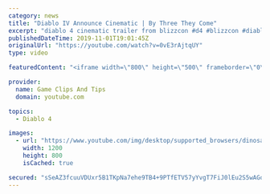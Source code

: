 ```yaml
---
category: news
title: "Diablo IV Announce Cinematic | By Three They Come"
excerpt: "diablo 4 cinematic trailer from blizzcon #d4 #blizzcon #diablo."
publishedDateTime: 2019-11-01T19:01:45Z
originalUrl: "https://youtube.com/watch?v=0vE3rAjtqUY"
type: video

featuredContent: "<iframe width=\"800\" height=\"500\" frameborder=\"0\" src=\"https://www.youtube.com/embed/0vE3rAjtqUY\" allow=\"accelerometer; autoplay; encrypted-media; gyroscope; picture-in-picture\" allowfullscreen></iframe>"

provider:
  name: Game Clips And Tips
  domain: youtube.com

topics:
  - Diablo 4

images:
  - url: "https://www.youtube.com/img/desktop/supported_browsers/dinosaur.png"
    width: 1200
    height: 800
    isCached: true

secured: "sSeAZ3fcuuVDUxr5B1TKpNa7ehe9TB4+9PTfETV57yYvgT7FiJ0lEu2S5wAGo1s8AfMH5MXDXbrYi017yqVxohcWrI3Oq2gRE6js2pa2d1wAR4sqGXMpYYD+v6wzZm4bR7Xh2q2tHtQgSu9HikketzYHE4Ppa5VsbBzQWbUmimhcHJeO55BjsXwcqi0sVecLXMpimZ52jf1yBirCHobkPi1TAb5h07yzAFL20RT4+bUNUyFyGHkNFJ90usZXiSbXXo9wJqRVH6DbkbXpaDWCAdYT4gUFDaTd7GQZtV/x9uQl22vw5HaKF1KTTs7YWjNmGMd1HA0qgFSUXMaAAX76SVnFLZ5Av6YSsS9fboOIJy4W59ZoMy8ePxpqDyqbPmV/y2jLRF2JQCcLILLv0sCyQQ==;n7D3SdurXRNz+s9BM2oggQ=="
---
```


